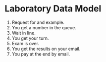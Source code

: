 # Laboratory Data Model

1. Request for and example.
2. You get a number in the queue.
3. Wait in line.
4. You get your turn.
5. Exam is over.
6. You get the results on your email.
7. You pay at the end by email.
